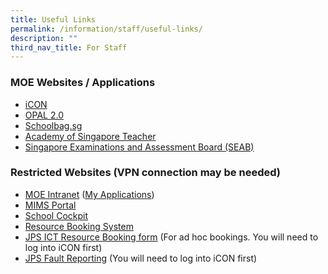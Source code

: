 ```yaml
---
title: Useful Links
permalink: /information/staff/useful-links/
description: ""
third_nav_title: For Staff
---
```




### MOE Websites / Applications


*   [iCON](https://workspace.google.com/dashboard)
*   [OPAL 2.0](https://www.opal2.moe.edu.sg/app)
*   [Schoolbag.sg](http://schoolbag.sg/)
*   [Academy of Singapore Teacher](https://academyofsingaporeteachers.moe.edu.sg/)
*   [Singapore Examinations and Assessment Board (SEAB)](https://seab.gov.sg/)

  

### Restricted Websites (VPN connection may be needed)

*   [MOE Intranet](http://intranet.moe.gov.sg/) ([My Applications](http://intranet.moe.gov.sg/my_workspace_admin/applications/))
*   [MIMS Portal](https://idp.mims.moe.gov.sg/nidp/app) 
*   [School Cockpit](https://schoolcockpit.moe.gov.sg/CP/scapp/security)
*   [Resource Booking System](https://rbs.avero-tech.com/)
*   [JPS ICT Resource Booking form](https://go.gov.sg/jps-resourcebooking) (For ad hoc bookings. You will need to log into iCON first)
*   [JPS Fault Reporting](https://docs.google.com/forms/d/e/1FAIpQLSdh7WQ8V0hbi9NSCoRnSURY8s-xKU6yj9l40UbYtMPeIRYjrA/viewform?usp=sf_link) (You will need to log into iCON first)